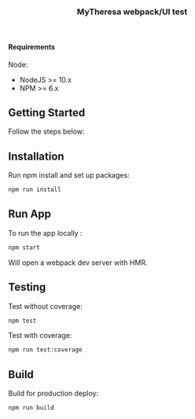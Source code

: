 <h3 align="center">MyTheresa webpack/UI test</h3>
<br />

#### Requirements

Node:

- NodeJS >= 10.x
- NPM >= 6.x

## Getting Started

Follow the steps below:

## Installation

Run npm install and set up packages:

```sh
npm run install
```

## Run App

To run the app locally :

```sh
npm start
```

Will open a webpack dev server with HMR.

## Testing

Test without coverage:

```sh
npm test
```

Test with coverage:

```sh
npm run test:coverage
```

## Build

Build for production deploy:

```sh
npm run build
```
